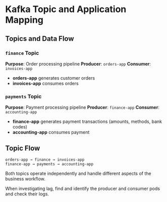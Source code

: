 # Kafka Topic and Application Mapping

## Topics and Data Flow

### `finance` Topic
**Purpose**: Order processing pipeline
**Producer**: `orders-app`
**Consumer**: `invoices-app`

- **orders-app** generates customer orders
- **invoices-app** consumes orders

### `payments` Topic
**Purpose**: Payment processing pipeline
**Producer**: `finance-app`
**Consumer**: `accounting-app`

- **finance-app** generates payment transactions (amounts, methods, bank codes)
- **accounting-app** consumes payment

## Topic Flow

```
orders-app → finance → invoices-app
finance-app → payments → accounting-app
```

Both topics operate independently and handle different aspects of the business workflow.

When investigating lag, find and identify the producer and consumer pods and check their logs.